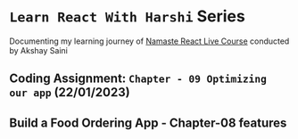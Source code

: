 # `Learn React With Harshi` Series 
   Documenting my learning journey of [Namaste React Live Course](https://learn.namastedev.com/) conducted by Akshay Saini

## Coding Assignment: `Chapter - 09 Optimizing our app` (22/01/2023)

## Build a Food Ordering App - Chapter-08 features

